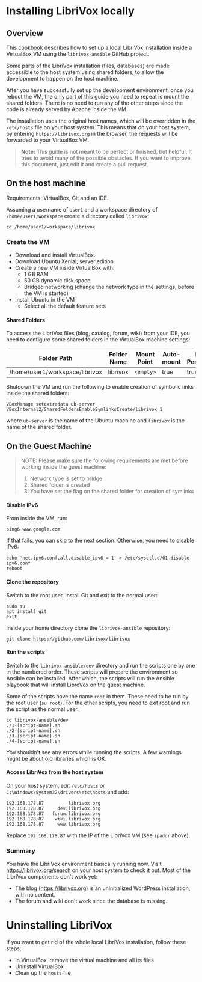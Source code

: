 # Installing LibriVox locally

## Overview

This cookbook describes how to set up a local LibriVox installation
inside a VirtualBox VM using the `librivox-ansible` GitHub project.

Some parts of the LibriVox installation (files, databases) are made
accessible to the host system using shared folders, to allow the development to
happen on the host machine.

After you have successfully set up the development environment, once you reboot
the VM, the only part of this guide you need to repeat is mount the shared
folders. There is no need to run any of the other steps since the code is
already served by Apache inside the VM.

The installation uses the original host names, which will be
overridden in the `/etc/hosts` file on your host system. This means that on
your host system, by entering `https://librivox.org` in the browser, the
requests will be forwarded to your VirtualBox VM.

> **Note:** This guide is not meant to be perfect or finished, but
> helpful. It tries to avoid many of the possible obstacles. If you
> want to improve this document, just edit it and create a pull
> request.

## On the host machine

Requirements: VirtualBox, Git and an IDE.

Assuming a username of `user1` and a workspace directory
of `/home/user1/workspace` create a directory called `librivox`:

    cd /home/user1/workspace/librivox

### Create the VM

* Download and install VirtualBox.
* Download Ubuntu Xenial, server edition
* Create a new VM inside VirtualBox with:
    * 1 GB RAM
    * 50 GB dynamic disk space
    * Bridged networking (change the network type in the settings,
      before the VM is started)
* Install Ubuntu in the VM
    * Select all the default feature sets

#### Shared Folders

To access the LibriVox files (blog, catalog, forum, wiki) from your
IDE, you need to configure some shared folders in the VirtualBox
machine settings:

| Folder Path                    | Folder Name | Mount Point | Auto-mount | Make Permanent |
|--------------------------------|-------------|-------------|------------|----------------|
| /home/user1/workspace/librivox | librivox    | `<empty>`   | true       | true           |

Shutdown the VM and run the following to enable creation of symbolic links
inside the shared folders:

    VBoxManage setextradata ub-server VBoxInternal2/SharedFoldersEnableSymlinksCreate/librivox 1

where `ub-server` is the name of the Ubuntu machine and `librivox` is
the name of the shared folder.

## On the Guest Machine

> NOTE: Please make sure the following requirements are met before working
> inside the guest machine:
> 1. Network type is set to bridge
> 2. Shared folder is created
> 3. You have set the flag on the shared folder for creation of symlinks

#### Disable IPv6

From inside the VM, run:

    ping6 www.google.com

If that fails, you can skip to the next section. Otherwise, you need
to disable
IPv6:

    echo 'net.ipv6.conf.all.disable_ipv6 = 1' > /etc/sysctl.d/01-disable-ipv6.conf
    reboot

#### Clone the repository

Switch to the root user, install Git and exit to the normal user:

    sudo su
    apt install git
    exit

Inside your home directory clone the `librivox-ansible` repository:

    git clone https://github.com/librivox/librivox

#### Run the scripts

Switch to the `librivox-ansible/dev` directory and run the scripts one by one in
the numbered order. These scripts will prepare the environment so Ansible can be
installed. After which, the scripts will run the Ansible playbook that
will install LibroVox on the guest machine.

Some of the scripts have the name `root` in them. These need to be run by the
root user (`su root`). For the other scripts, you need to exit root and run the
script as the normal user.

    cd librivox-ansible/dev
    ./1-[script-name].sh
    ./2-[script-name].sh
    ./3-[script-name].sh
    ./4-[script-name].sh

You shouldn't see any errors while running the scripts. A few warnings might be
about old libraries which is OK.

#### Access LibriVox from the host system

On your host system, edit `/etc/hosts`
or `C:\Windows\System32\drivers\etc\hosts` and add:

    192.168.178.87         librivox.org
    192.168.178.87     dev.librivox.org
    192.168.178.87   forum.librivox.org
    192.168.178.87    wiki.librivox.org
    192.168.178.87     www.librivox.org

Replace `192.168.178.87` with the IP of the LibriVox VM (see `ipaddr`
above).

### Summary

You have the LibriVox environment basically running now.
Visit https://librivox.org/search on your host system to check it out.
Most of the LibriVox components don't work yet:

* The blog (https://librivox.org) is an uninitialized WordPress installation,
  with no content.
* The forum and wiki don't work since the database is missing.

# Uninstalling LibriVox

If you want to get rid of the whole local LibriVox installation,
follow these
steps:

* In VirtualBox, remove the virtual machine and all its files
* Uninstall VirtualBox
* Clean up the `hosts` file
